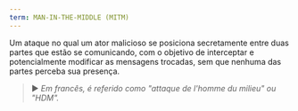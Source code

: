 ```yaml
---
term: MAN-IN-THE-MIDDLE (MITM)
---
```


Um ataque no qual um ator malicioso se posiciona secretamente entre duas partes que estão se comunicando, com o objetivo de interceptar e potencialmente modificar as mensagens trocadas, sem que nenhuma das partes perceba sua presença.

> ► *Em francês, é referido como "attaque de l'homme du milieu" ou "HDM".*